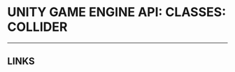# UNITY GAME ENGINE API: CLASSES: COLLIDER


---


## LINKS

[](https://docs.unity3d.com/ScriptReference/Collider.html)